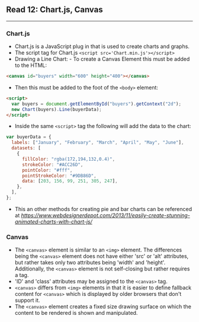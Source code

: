 ## Read 12: Chart.js, Canvas

---

### Chart.js

- Chart.js is a JavaScript plug in that is used to create charts and graphs.
- The script tag for Chart.js `<script src='Chart.min.js'></script>`
- Drawing a Line Chart: - To create a Canvas Element this must be added to the HTML:

```html
<canvas id="buyers" width="600" height="400"></canvas>
```

- Then this must be added to the foot of the `<body>` element:

```html
<script>
  var buyers = document.getElementById("buyers").getContext("2d");
  new Chart(buyers).Line(buyerData);
</script>
```

- Inside the same `<script>` tag the following will add the data to the chart:

```js
var buyerData = {
  labels: ["January", "February", "March", "April", "May", "June"],
  datasets: [
    {
      fillColor: "rgba(172,194,132,0.4)",
      strokeColor: "#ACC26D",
      pointColor: "#fff",
      pointStrokeColor: "#9DB86D",
      data: [203, 156, 99, 251, 305, 247],
    },
  ],
};
```

- This an other methods for creating pie and bar charts can be referenced at *https://www.webdesignerdepot.com/2013/11/easily-create-stunning-animated-charts-with-chart-js/*

### Canvas

- The `<canvas>` element is similar to an `<img>` element. The differences being the `<canvas>` element does not have either 'src' or 'alt' attributes, but rather takes only two attributes being 'width' and 'height'. Additionally, the `<canvas>` element is not self-closing but rather requires a tag.
- 'ID' and 'class' attributes may be assigned to the `<canvas>` tag.
- `<canvas>` differs from `<img>` elements in that it is easier to define fallback content for `<canvas>` which is displayed by older browsers that don't support it.
- The `<canvas>` element creates a fixed size drawing surface on which the content to be rendered is shown and manipulated.
